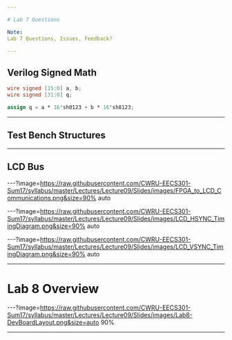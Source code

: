 ```yaml
---

# Lab 7 Questions

Note:
Lab 7 Questions, Issues, Feedback?

---
```


## Verilog Signed Math

```verilog
wire signed [15:0] a, b;
wire signed [31:0] q;

assign q = a * 16'sh0123 + b * 16'sh8123;
```

---

## Test Bench Structures

---

## LCD Bus

---?image=https://raw.githubusercontent.com/CWRU-EECS301-Sum17/syllabus/master/Lectures/Lecture09/Slides/images/FPGA_to_LCD_Communications.png&size=90% auto

---?image=https://raw.githubusercontent.com/CWRU-EECS301-Sum17/syllabus/master/Lectures/Lecture09/Slides/images/LCD_HSYNC_TimingDiagram.png&size=90% auto

---?image=https://raw.githubusercontent.com/CWRU-EECS301-Sum17/syllabus/master/Lectures/Lecture09/Slides/images/LCD_VSYNC_TimingDiagram.png&size=90% auto


---

# Lab 8 Overview

---?image=https://raw.githubusercontent.com/CWRU-EECS301-Sum17/syllabus/master/Lectures/Lecture09/Slides/images/Lab8-DevBoardLayout.png&size=auto 90%


---

